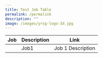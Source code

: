 ```yaml
---
title: Test Job Table
permalink: /permalink
description: ""
image: /images/yrsg-logo-3d.jpg
---
```



| Job | Description | Link |
| -------- | -------- | -------- |
	| Job1   | Job 1 Description     | [MySkillFuture](https://www.myskillsfuture.gov.sg/content/portal/en/index.html)     |

